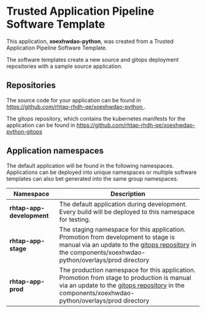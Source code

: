 # Trusted Application Pipeline Software Template

This application, **xoexhwdao-python**, was created from a Trusted Application Pipeline Software Template.

The software templates create a new source and gitops deployment repositories with a sample source application. 

## Repositories

The source code for your application can be found in [https://github.com/rhtap-rhdh-qe/xoexhwdao-python ](https://github.com/rhtap-rhdh-qe/xoexhwdao-python ).
 
The gitops repository, which contains the kubernetes manifests for the application can be found in 
[https://github.com/rhtap-rhdh-qe/xoexhwdao-python-gitops ](https://github.com/rhtap-rhdh-qe/xoexhwdao-python-gitops ) 

## Application namespaces 

The default application will be found in the following namespaces. Applications can be deployed into unique namespaces or multiple software templates can also bet generated into the same group namespaces.  

|  Namespace   |  Description   |  
| -------- | -------- |   
| **rhtap-app-development** | The default application during development. Every build will be deployed to this namespace for testing. | 
| **rhtap-app-stage** | The staging namespace for this application. Promotion from development to stage is manual via an update to the [gitops repository](https://github.com/rhtap-rhdh-qe/xoexhwdao-python-gitops ) in the components/xoexhwdao-python/overlays/prod directory |  
| **rhtap-app-prod** | The production namespace for this application. Promotion from stage to production is manual via an update to the [gitops repository](https://github.com/rhtap-rhdh-qe/xoexhwdao-python-gitops ) in the components/xoexhwdao-python/overlays/prod directory | 